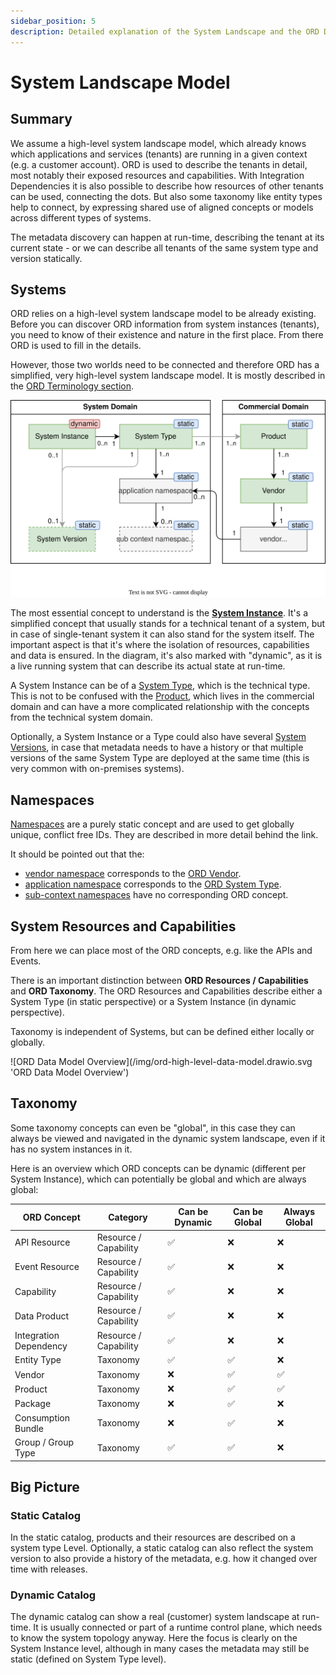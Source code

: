 ```yaml
---
sidebar_position: 5
description: Detailed explanation of the System Landscape and the ORD Data model.
---
```


# System Landscape Model

## Summary

We assume a high-level system landscape model, which already knows which applications and services (tenants) are running in a given context (e.g. a customer account).
ORD is used to describe the tenants in detail, most notably their exposed resources and capabilities.
With Integration Dependencies it is also possible to describe how resources of other tenants can be used, connecting the dots.
But also some taxonomy like entity types help to connect, by expressing shared use of aligned concepts or models across different types of systems.

The metadata discovery can happen at run-time, describing the tenant at its current state - or we can describe all tenants of the same system type and version statically.

## Systems

ORD relies on a high-level system landscape model to be already existing.
Before you can discover ORD information from system instances (tenants), you need to know of their existence and nature in the first place.
From there ORD is used to fill in the details.

However, those two worlds need to be connected and therefore ORD has a simplified, very high-level system landscape model.
It is mostly described in the [ORD Terminology section](../../spec-v1/index.md#terminology).

![System and namespace concept overview](/img/system-landscape/system.drawio.svg)

The most essential concept to understand is the **[System Instance](../../spec-v1/index.md#def-system-instance)**.
It's a simplified concept that usually stands for a technical tenant of a system, but in case of single-tenant system it can also stand for the system itself.
The important aspect is that it's where the isolation of resources, capabilities and data is ensured.
In the diagram, it's also marked with "dynamic", as it is a live running system that can describe its actual state at run-time.

A System Instance can be of a [System Type](../../spec-v1/index.md#def-system-type), which is the technical type.
This is not to be confused with the [Product](../../spec-v1/index.md#def-product), which lives in the commercial domain and can have a more complicated relationship with the concepts from the technical system domain.

Optionally, a System Instance or a Type could also have several [System Versions](../../spec-v1/index.md#def-system-version), in case that metadata needs to have a history or that multiple versions of the same System Type are deployed at the same time (this is very common with on-premises systems).

## Namespaces

[Namespaces](../../spec-v1/index.md#namespaces) are a purely static concept and are used to get globally unique, conflict free IDs.
They are described in more detail behind the link.

It should be pointed out that the:
* [vendor namespace](../../spec-v1/index.md#vendor-namespace) corresponds to the [ORD Vendor](../../spec-v1/interfaces/document.md#vendor).
* [application namespace](../../spec-v1/index.md#application-namespace) corresponds to the [ORD System Type](../../spec-v1/index.md#def-system-type).
* [sub-context namespaces](../../spec-v1/index.md#subcontext-namespace) have no corresponding ORD concept.

## System Resources and Capabilities

From here we can place most of the ORD concepts, e.g. like the APIs and Events.

There is an important distinction between **ORD Resources / Capabilities** and **ORD Taxonomy**.
The ORD Resources and Capabilities describe either a System Type (in static perspective) or a System Instance (in dynamic perspective).

Taxonomy is independent of Systems, but can be defined either locally or globally.

<div style={{"text-align": "left"}}>
![ORD Data Model Overview](/img/ord-high-level-data-model.drawio.svg 'ORD Data Model Overview')
</div>

## Taxonomy

Some taxonomy concepts can even be "global", in this case they can always be viewed and navigated in the dynamic system landscape, even if it has no system instances in it.

Here is an overview which ORD concepts can be dynamic (different per System Instance), which can potentially be global and which are always global:

| ORD Concept            | Category              | Can be Dynamic | Can be Global | Always Global |
| ---------------------- | --------------------- | -------------- | ------------- | ------------- |
| API Resource           | Resource / Capability | ✅              | ❌             | ❌             |
| Event Resource         | Resource / Capability | ✅              | ❌             | ❌             |
| Capability             | Resource / Capability | ✅              | ❌             | ❌             |
| Data Product           | Resource / Capability | ✅              | ❌             | ❌             |
| Integration Dependency | Resource / Capability | ✅              | ❌             | ❌             |
| Entity Type            | Taxonomy              | ✅              | ✅             | ❌             |
| Vendor                 | Taxonomy              | ❌              | ✅             | ✅             |
| Product                | Taxonomy              | ❌              | ✅             | ✅             |
| Package                | Taxonomy              | ❌              | ✅             | ❌             |
| Consumption Bundle     | Taxonomy              | ❌              | ✅             | ❌             |
| Group / Group Type     | Taxonomy              | ✅              | ✅             | ❌             |

## Big Picture

### Static Catalog

In the static catalog, products and their resources are described on a system type Level.
Optionally, a static catalog can also reflect the system version to also provide a history of the metadata, e.g. how it changed over time with releases.

### Dynamic Catalog

The dynamic catalog can show a real (customer) system landscape at run-time.
It is usually connected or part of a runtime control plane, which needs to know the system topology anyway.
Here the focus is clearly on the System Instance level, although in many cases the metadata may still be static (defined on System Type level).
